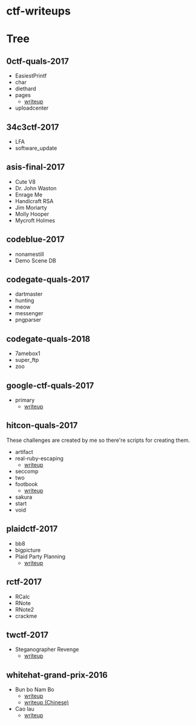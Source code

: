 # ctf-writeups

# Tree

## 0ctf-quals-2017

* EasiestPrintf
* char
* diethard
* pages
  - [writeup](https://david942j.blogspot.com/2017/03/write-up-0ctf-2017-qual-pwn647-pages.html)
* uploadcenter

## 34c3ctf-2017

* LFA
* software_update

## asis-final-2017

* Cute V8
* Dr. John Waston
* Enrage Me
* Handicraft RSA
* Jim Moriarty
* Molly Hooper
* Mycroft Holmes

## codeblue-2017

* nonamestill
* Demo Scene DB

## codegate-quals-2017

* dartmaster
* hunting
* meow
* messenger
* pngparser

## codegate-quals-2018

* 7amebox1
* super_ftp
* zoo

## google-ctf-quals-2017

* primary
  - [writeup](https://david942j.blogspot.com/2017/06/write-up-google-ctf-2017-pwn474-primary.html)

## hitcon-quals-2017

These challenges are created by me so there're scripts for creating them.

* artifact
* real-ruby-escaping
  - [writeup](https://david942j.blogspot.tw/2017/11/official-write-up-hitcon-ctf-2017.html)
* seccomp
* two
* footbook
  - [writeup](https://github.com/david942j/ctf-writeups/blob/master/hitcon-quals-2017/footbook/README.md)
* sakura
* start
* void

## plaidctf-2017

* bb8
* bigpicture
* Plaid Party Planning
  - [writeup](https://david942j.blogspot.com/2017/04/write-up-plaidctf-2017-pwn400-plaid.html)

## rctf-2017

* RCalc
* RNote
* RNote2
* crackme

## twctf-2017

* Steganographer Revenge
  - [writeup](https://david942j.blogspot.com/2017/09/write-up-tokyo-westerns-ctf-2017-rev500.html)

## whitehat-grand-prix-2016

* Bun bo Nam Bo
  - [writeup](https://david942j.blogspot.tw/2016/12/write-up-whitehat-grand-prix-2016_21.html)
  - [writeup (Chinese)](https://david942j.blogspot.com/2016/12/write-up-whitehat-grand-prix-2016.html)
* Cao lau
  - [writeup](https://david942j.blogspot.com/2016/12/write-up-whitehat-grand-prix-2016_24.html)
